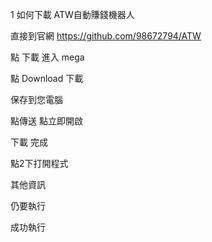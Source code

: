 1 如何下載 ATW自動賺錢機器人 

  直接到官網 https://github.com/98672794/ATW
  
  點 下載 進入 mega
  
  點 Download 下載
  
  保存到您電腦
  
  點傳送 點立即開啟
  
  下載 完成

  點2下打開程式
  
  其他資訊
  
  仍要執行
  
  成功執行
